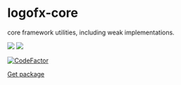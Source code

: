 # logofx-core
core framework utilities, including weak implementations.

<img src=https://ci.appveyor.com/api/projects/status/github/logofx/logofx-core>

<img src=https://img.shields.io/nuget/dt/LogoFX.Core>

[![CodeFactor](https://www.codefactor.io/repository/github/logofx/logofx-core/badge)](https://www.codefactor.io/repository/github/logofx/logofx-core)

[Get package](https://www.nuget.org/packages/LogoFX.Core/)
